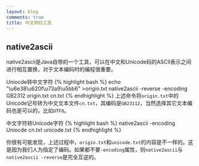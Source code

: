 ```yaml
---
layout: blog
comments: true
title: 中文转码工具
---
```


## native2ascii
native2ascii是Java自带的一个工具，可以在中文和Unicode码的ASCII表示之间进行相互置换，对于文本编码时的编程很重要。

Uniocde转中文字符
{% highlight bash %}
echo "\u6e38\u620f\u73a9\u5bb6" >origin.txt
native2ascii -reverse -encoding GB2312 origin.txt cn.txt
{% endhighlight %}
上述命令将`origin.txt`中的Unicode记号转为中文文本文件`cn.txt`，其编码是`GB23112`，当然选择其它文本编码也是可以的，比如`UTF8`。

中文字符转Unicode字符
{% highlight bash %}
native2ascii -encoding Uniocde cn.txt unicode.txt
{% endhighlight %}

你很有可能发现，上述过程中，`origin.txt`和`unicode.txt`的内容是不一样的。这是因为我们人为指定了编码。如果都不要`-encoding`属性，则`native2ascii`与`native2ascii -reverse`是完全互逆的。


